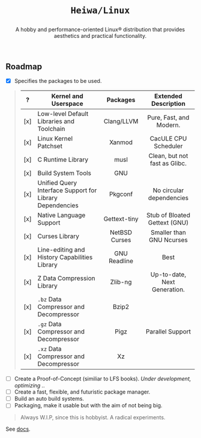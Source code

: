 # <p align="center">`Heiwa/Linux`</p>
<p align="center">A hobby and performance-oriented Linux® distribution that provides aesthetics and practical functionality.</p>

<br>

## Roadmap <img alt="" align="right" src="https://badges.pufler.dev/visits/heiwalinux/heiwa?style=flat-square&label=&color=000000&logo=GitHub&logoColor=white&labelColor=373e4d"/>
- [x] Specifies the packages to be used.
> |  ?  | Kernel and Userspace                                     | Packages                  | Extended Description          |
> |:---:|----------------------------------------------------------|:-------------------------:|:-----------------------------:|
> | [x] | Low-level Default Libraries and Toolchain                | Clang/LLVM                | Pure, Fast, and Modern.       |
> | [x] | Linux Kernel Patchset                                    | Xanmod                    | CacULE CPU Scheduler          |
> | [x] | C Runtime Library                                        | musl                      | Clean, but not fast as Glibc. |
> | [x] | Build System Tools                                       | GNU                       |                               |
> | [x] | Unified Query Interface Support for Library Dependencies | Pkgconf                   | No circular dependencies      |
> | [x] | Native Language Support                                  | Gettext-tiny              | Stub of Bloated Gettext (GNU) |
> | [x] | Curses Library                                           | NetBSD Curses             | Smaller than GNU Ncurses      |
> | [x] | Line-editing and History Capabilities Library            | GNU Readline              | Best                          |
> | [x] | Z Data Compression Library                               | Zlib-ng                   | Up-to-date, Next Generation.  |
> | [x] | `.bz` Data Compressor and Decompressor                   | Bzip2                     |                               |
> | [x] | `.gz` Data Compressor and Decompressor                   | Pigz                      | Parallel Support              |
> | [x] | `.xz` Data Compressor and Decompressor                   | Xz                        |                               |
- [ ] Create a Proof-of-Concept (similiar to LFS books). *Under development, optimizing ..*
- [ ] Create a fast, flexible, and futuristic package manager.
- [ ] Build an auto build systems.
- [ ] Packaging, make it usable but with the aim of not being big.
> Always W.I.P, since this is hobbyist. A radical experiments.

See [docs](./docs).
